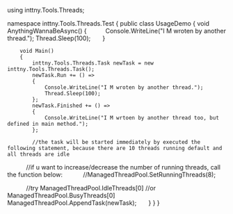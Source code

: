 using inttny.Tools.Threads;

namespace inttny.Tools.Threads.Test
{
    public class UsageDemo
    {
        void AnythingWannaBeAsync()
        {
            Console.WriteLine("I M wroten by another thread.");
            Thread.Sleep(100);
        }
        
        void Main()
        {
            inttny.Tools.Threads.Task newTask = new inttny.Tools.Threads.Task();
            newTask.Run += () =>
			{
				Console.WriteLine("I M wroten by another thread.");
            	Thread.Sleep(100);
			};
            newTask.Finished += () => 
			{
				Console.WriteLine("I M wrtoen by another thread too, but defined in main method."); 
			};
			
			//the task will be started immediately by executed the following statement, because there are 10 threads running default and all threads are idle
            
            //if u want to increase/decrease the number of running threads, call the function below:
            //ManagedThreadPool.SetRunningThreads(8);
            
            //try ManagedThreadPool.IdleThreads[0]
            //or  ManagedThreadPool.BusyThreads[0]
            ManagedThreadPool.AppendTask(newTask);
       }
    }
}
